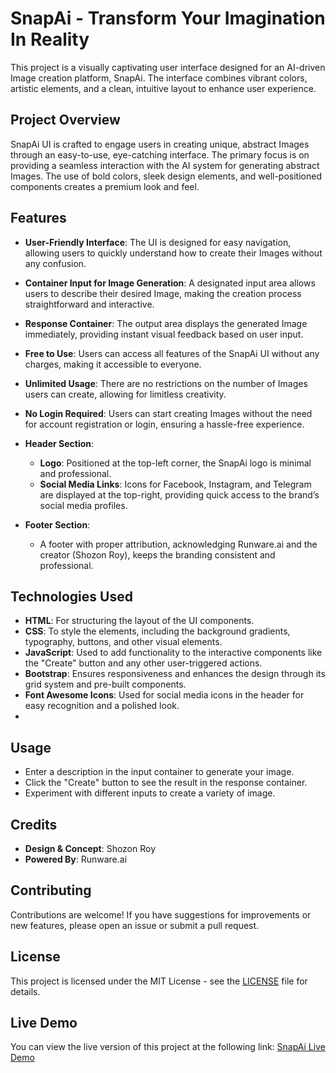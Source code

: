 # SnapAi - Transform Your Imagination In Reality

This project is a visually captivating user interface designed for an AI-driven Image creation platform, SnapAi. The interface combines vibrant colors, artistic elements, and a clean, intuitive layout to enhance user experience.

## Project Overview

SnapAi UI is crafted to engage users in creating unique, abstract Images through an easy-to-use, eye-catching interface. The primary focus is on providing a seamless interaction with the AI system for generating abstract Images. The use of bold colors, sleek design elements, and well-positioned components creates a premium look and feel.

## Features

- **User-Friendly Interface**: The UI is designed for easy navigation, allowing users to quickly understand how to create their Images without any confusion.

- **Container Input for Image Generation**: A designated input area allows users to describe their desired Image, making the creation process straightforward and interactive.

- **Response Container**: The output area displays the generated Image immediately, providing instant visual feedback based on user input.

- **Free to Use**: Users can access all features of the SnapAi UI without any charges, making it accessible to everyone.

- **Unlimited Usage**: There are no restrictions on the number of Images users can create, allowing for limitless creativity.

- **No Login Required**: Users can start creating Images without the need for account registration or login, ensuring a hassle-free experience.


- **Header Section**: 
  - **Logo**: Positioned at the top-left corner, the SnapAi logo is minimal and professional.
  - **Social Media Links**: Icons for Facebook, Instagram, and Telegram are displayed at the top-right, providing quick access to the brand’s social media profiles.

- **Footer Section**: 
  - A footer with proper attribution, acknowledging Runware.ai and the creator (Shozon Roy), keeps the branding consistent and professional.

## Technologies Used

- **HTML**: For structuring the layout of the UI components.
- **CSS**: To style the elements, including the background gradients, typography, buttons, and other visual elements.
- **JavaScript**: Used to add functionality to the interactive components like the "Create" button and any other user-triggered actions.
- **Bootstrap**: Ensures responsiveness and enhances the design through its grid system and pre-built components.
- **Font Awesome Icons**: Used for social media icons in the header for easy recognition and a polished look.
- 
## Usage

- Enter a description in the input container to generate your image.
- Click the "Create" button to see the result in the response container.
- Experiment with different inputs to create a variety of image.

## Credits

- **Design & Concept**: Shozon Roy
- **Powered By**: Runware.ai

## Contributing

Contributions are welcome! If you have suggestions for improvements or new features, please open an issue or submit a pull request.

## License

This project is licensed under the MIT License - see the [LICENSE](LICENSE) file for details.

## Live Demo

You can view the live version of this project at the following link: [SnapAi Live Demo](https://creator-snapai.onrender.com)
